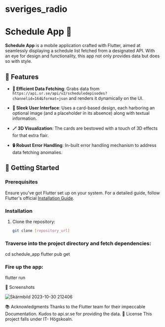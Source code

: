 # sveriges_radio

# Schedule App 📅

**Schedule App** is a mobile application crafted with Flutter, aimed at seamlessly displaying a schedule list fetched from a designated API. With an eye for design and functionality, this app not only provides data but does so with style.

## 🌟 Features

- **📡 Efficient Data Fetching**: Grabs data from `https://api.sr.se/api/v2/scheduledepisodes?channelid=164&format=json` and renders it dynamically on the UI.

- **🎨 Sleek User Interface**: Uses a card-based design, each harboring an optional image (and a placeholder in its absence) along with textual information.

- **🪄 3D Visualization**: The cards are bestowed with a touch of 3D effects for that extra flair.

- **🔒 Robust Error Handling**: In-built error handling mechanism to address data fetching anomalies.

## 🚀 Getting Started

### Prerequisites

Ensure you've got Flutter set up on your system. For a detailed guide, follow Flutter's official [Installation Guide](https://flutter.dev/docs/get-started/install).

### Installation

1. Clone the repository:
   ```bash
   git clone [repository_url]
### Traverse into the project directory and fetch dependencies:

cd schedule_app
flutter pub get

### Fire up the app:
flutter run

📸 Screenshots

![Skärmbild 2023-10-30 212406](https://github.com/alex88g/sveriges_radio/assets/113544188/18fa8419-b33e-4018-affd-6c4ed3d8f5cb)


📚 Acknowledgments
Thanks to the Flutter team for their impeccable Documentation.
Kudos to api.sr.se for providing the data.
📜 License
This project falls under IT- Högskoaln.


 
